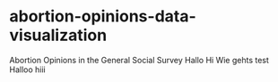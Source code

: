 # abortion-opinions-data-visualization

Abortion Opinions in the General Social Survey
Hallo
Hi
Wie gehts
test
Halloo
hiii
